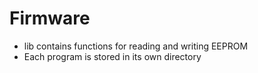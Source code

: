 # Firmware
 - lib contains functions for reading and writing EEPROM
 - Each program is stored in its own directory